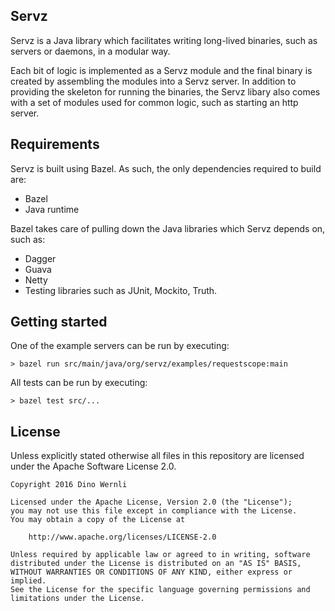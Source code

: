 ## Servz ##

Servz is a Java library which facilitates writing long-lived binaries, such as servers or daemons, in a modular way.

Each bit of logic is implemented as a Servz module and the final binary is created by assembling the modules into a Servz server. In addition to providing the skeleton for running the binaries, the Servz libary also comes with a set of modules used for common logic, such as starting an http server.

## Requirements ##

Servz is built using Bazel. As such, the only dependencies required to build are:

* Bazel
* Java runtime

Bazel takes care of pulling down the Java libraries which Servz depends on, such as:

* Dagger
* Guava
* Netty
* Testing libraries such as JUnit, Mockito, Truth.

## Getting started ##

One of the example servers can be run by executing:

```
> bazel run src/main/java/org/servz/examples/requestscope:main
```

All tests can be run by executing:

```
> bazel test src/...
```

## License

Unless explicitly stated otherwise all files in this repository are licensed under the Apache Software License 2.0.

```
Copyright 2016 Dino Wernli

Licensed under the Apache License, Version 2.0 (the "License");
you may not use this file except in compliance with the License.
You may obtain a copy of the License at

    http://www.apache.org/licenses/LICENSE-2.0

Unless required by applicable law or agreed to in writing, software
distributed under the License is distributed on an "AS IS" BASIS,
WITHOUT WARRANTIES OR CONDITIONS OF ANY KIND, either express or implied.
See the License for the specific language governing permissions and
limitations under the License.
```